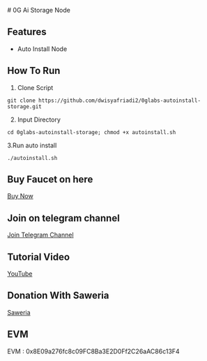 ﻿﻿# 0G Ai Storage Node
## Features

- Auto Install Node


## How To Run
1. Clone Script
```
git clone https://github.com/dwisyafriadi2/0glabs-autoinstall-storage.git
```
2. Input Directory
```
cd 0glabs-autoinstall-storage; chmod +x autoinstall.sh
```
3.Run auto install
```
./autoinstall.sh
```

## Buy Faucet on here
[Buy Now](https://t.me/ecerankriptobot)


## Join on telegram channel
[Join Telegram Channel](https://t.me/dasarpemulung)

## Tutorial Video
[YouTube](https://www.youtube.com/@dasarpemulung)

## Donation With Saweria
[Saweria](https://saweria.co/mdwi)

## EVM
EVM : 0x8E09a276fc8c09FC8Ba3E2D0Ff2C26aAC86c13F4


